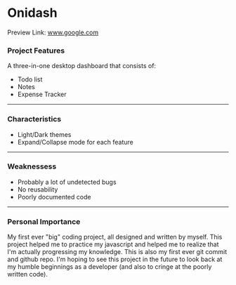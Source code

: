 # Onidash

Preview Link: www.google.com



### Project Features
A three-in-one desktop dashboard that consists of:
* Todo list
* Notes
* Expense Tracker
----
### Characteristics
* Light/Dark themes
* Expand/Collapse mode for each feature
----
### Weaknessess
* Probably a lot of undetected bugs
* No reusability
* Poorly documented code
----
### Personal Importance
My first ever "big" coding project, all designed and written by myself. This project helped me to practice my javascript and helped me to realize that I'm actually progressing my knowledge. This is also my first ever git commit and github repo. I'm hoping to see this project in the future to look back at my humble beginnings as a developer (and also to cringe at the poorly written code).

